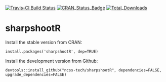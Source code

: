 [![Travis-CI Build Status](https://travis-ci.org/ncss-tech/sharpshootR.svg?branch=master)](https://travis-ci.org/ncss-tech/sharpshootR)
[![CRAN_Status_Badge](http://www.r-pkg.org/badges/version/sharpshootR)](https://cran.r-project.org/package=sharpshootR)
[![Total_Downloads](http://cranlogs.r-pkg.org/badges/grand-total/sharpshootR)](https://cran.r-project.org/package=sharpshootR)

# sharpshootR

Install the stable version from CRAN:

`install.packages('sharpshootR', dep=TRUE)`

Install the development version from Github:

`devtools::install_github("ncss-tech/sharpshootR", dependencies=FALSE, upgrade_dependencies=FALSE)`
